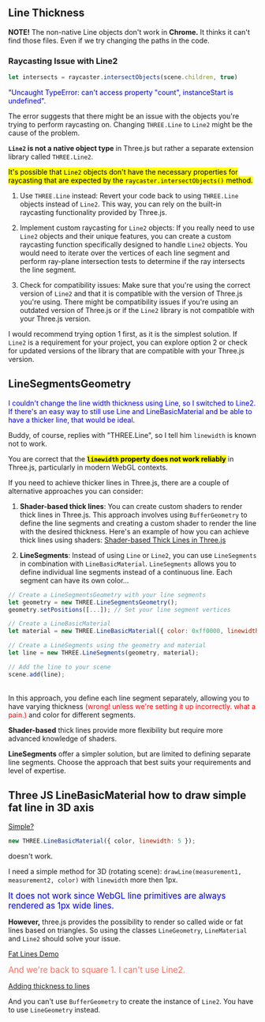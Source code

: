 ## Line Thickness

**NOTE!** The non-native Line objects don't work in **Chrome.**  It thinks it can't find those files.  Even if we try changing the paths in the code.

### Raycasting Issue with Line2

```js
let intersects = raycaster.intersectObjects(scene.children, true)
```

<span style="color:#0000dd;">"Uncaught TypeError: can't access property "count", instanceStart is undefined".</span>

The error suggests that there might be an issue with the objects you're trying to perform raycasting on. Changing `THREE.Line` to `Line2` might be the cause of the problem.

**`Line2` is not a native object type** in Three.js but rather a separate extension library called `THREE.Line2`.

<mark>It's possible that `Line2` objects don't have the necessary properties for raycasting that are expected by the `raycaster.intersectObjects()` method.</mark>

1. Use `THREE.Line` instead: Revert your code back to using `THREE.Line` objects instead of `Line2`. This way, you can rely on the built-in raycasting functionality provided by Three.js.

2. Implement custom raycasting for `Line2` objects: If you really need to use `Line2` objects and their unique features, you can create a custom raycasting function specifically designed to handle `Line2` objects. You would need to iterate over the vertices of each line segment and perform ray-plane intersection tests to determine if the ray intersects the line segment.

3. Check for compatibility issues: Make sure that you're using the correct version of `Line2` and that it is compatible with the version of Three.js you're using. There might be compatibility issues if you're using an outdated version of Three.js or if the `Line2` library is not compatible with your Three.js version.

I would recommend trying option 1 first, as it is the simplest solution. If `Line2` is a requirement for your project, you can explore option 2 or check for updated versions of the library that are compatible with your Three.js version.

## LineSegmentsGeometry

<span style="color:#0000dd;">I couldn't change the line width thickness using Line, so I switched to Line2.  If there's an easy way to still use Line and LineBasicMaterial and be able to have a thicker line, that would be ideal.</span>

Buddy, of course, replies with "THREE.Line", so I tell him `linewidth` is known not to work.

You are correct that the <mark>**`linewidth` property does not work reliably**</mark> in Three.js, particularly in modern WebGL contexts.

If you need to achieve thicker lines in Three.js, there are a couple of alternative approaches you can consider:

1. **Shader-based thick lines**: You can create custom shaders to render thick lines in Three.js. This approach involves using `BufferGeometry` to define the line segments and creating a custom shader to render the line with the desired thickness. Here's an example of how you can achieve thick lines using shaders: [Shader-based Thick Lines in Three.js](https://threejsfundamentals.org/threejs/lessons/threejs-lines.html)

2. **LineSegments**: Instead of using `Line` or `Line2`, you can use `LineSegments` in combination with `LineBasicMaterial`. `LineSegments` allows you to define individual line segments instead of a continuous line. Each segment can have its own color...

```javascript
// Create a LineSegmentsGeometry with your line segments
let geometry = new THREE.LineSegmentsGeometry();
geometry.setPositions([...]); // Set your line segment vertices

// Create a LineBasicMaterial
let material = new THREE.LineBasicMaterial({ color: 0xff0000, linewidth: 5 });

// Create a LineSegments using the geometry and material
let line = new THREE.LineSegments(geometry, material);

// Add the line to your scene
scene.add(line);
```

<br>
In this approach, you define each line segment separately, allowing you to have varying thickness <span style="color:#ff0000;">(wrong! unless we're setting it up incorrectly. what a pain.)</span> and color for different segments.

**Shader-based** thick lines provide more flexibility but require more advanced knowledge of shaders.

**LineSegments** offer a simpler solution, but are limited to defining separate line segments. Choose the approach that best suits your requirements and level of expertise.

## Three JS LineBasicMaterial how to draw simple fat line in 3D axis

[Simple?](https://stackoverflow.com/questions/57509888/three-js-linebasicmaterial-how-to-draw-simple-fat-line-in-3d-axis)

```js
new THREE.LineBasicMaterial({ color, linewidth: 5 });
```

doesn't work.

I need a simple method for 3D (rotating scene): `drawLine(measurement1, measurement2, color)` with `linewidth` more then 1px.

<span style="color:#0000dd;font-size:larger;">It does not work since WebGL line primitives are always rendered as 1px wide lines.</span>

**However,** three.js provides the possibility to render so called wide or fat lines based on triangles. So using the classes `LineGeometry`, `LineMaterial` and `Line2` should solve your issue.

[Fat Lines Demo](https://threejs.org/examples/webgl_lines_fat)

<span style="color:#ff6a5a;font-size:larger;">And we're back to square 1.  I can't use Line2.</span>

[Adding thickness to lines](https://stackoverflow.com/questions/70531225/adding-thickness-to-lines-in-threejs)

And you can't use `BufferGeometry` to create the instance of `Line2`. You have to use `LineGeometry` instead.
<br>

